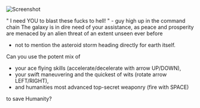 ![Screenshot](screenshot.png)

" I need YOU to blast these fucks to hell! " - guy high up in the command chain
The galaxy is in dire need of your assistance, as peace and prosperity are menaced by an alien threat of an extent unseen ever before 
- not to mention the asteroid storm heading directly for earth itself.

Can you use the potent mix of

- your ace flying skills (accelerate/decelerate with arrow UP/DOWN), 
- your swift maneuvering and the quickest of wits (rotate arrow LEFT/RIGHT),
- and humanities most advanced top-secret weaponry (fire with SPACE)

to save Humanity?